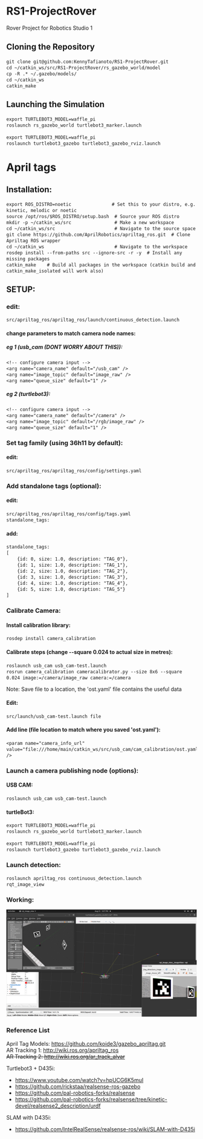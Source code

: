 # RS1-ProjectRover
Rover Project for Robotics Studio 1

## Cloning the Repository
    git clone git@github.com:KennyTafianoto/RS1-ProjectRover.git
    cd ~/catkin_ws/src/RS1-ProjectRover/rs_gazebo_world/model
    cp -R .* ~/.gazebo/models/
    cd ~/catkin_ws
    catkin_make

## Launching the Simulation
    export TURTLEBOT3_MODEL=waffle_pi
    roslaunch rs_gazebo_world turtlebot3_marker.launch
    
    export TURTLEBOT3_MODEL=waffle_pi
    roslaunch turtlebot3_gazebo turtlebot3_gazebo_rviz.launch




# April tags

## Installation:
    export ROS_DISTRO=noetic               # Set this to your distro, e.g. kinetic, melodic or noetic
    source /opt/ros/$ROS_DISTRO/setup.bash  # Source your ROS distro 
    mkdir -p ~/catkin_ws/src                # Make a new workspace 
    cd ~/catkin_ws/src                      # Navigate to the source space
    git clone https://github.com/AprilRobotics/apriltag_ros.git  # Clone Apriltag ROS wrapper
    cd ~/catkin_ws                          # Navigate to the workspace
    rosdep install --from-paths src --ignore-src -r -y  # Install any missing packages
    catkin_make    # Build all packages in the workspace (catkin build and catkin_make_isolated will work also)


## SETUP:
### edit:
    src/apriltag_ros/apriltag_ros/launch/continuous_detection.launch
#### change parameters to match camera node names:
##### eg 1 (usb_cam (DONT WORRY ABOUT THIS)):
    <!-- configure camera input -->
    <arg name="camera_name" default="/usb_cam" />
    <arg name="image_topic" default="image_raw" />
    <arg name="queue_size" default="1" />
    
##### eg 2 (turtlebot3):
    <!-- configure camera input -->
    <arg name="camera_name" default="/camera" />
    <arg name="image_topic" default="/rgb/image_raw" />
    <arg name="queue_size" default="1" />

### Set tag family (using 36h11 by default):
#### edit:
    src/apriltag_ros/apriltag_ros/config/settings.yaml

### Add standalone tags (optional):
#### edit:
    src/apriltag_ros/apriltag_ros/config/tags.yaml
    standalone_tags:
#### add:
    standalone_tags: 
    [
        {id: 0, size: 1.0, description: "TAG_0"},
        {id: 1, size: 1.0, description: "TAG_1"},
        {id: 2, size: 1.0, description: "TAG_2"},
        {id: 3, size: 1.0, description: "TAG_3"},
        {id: 4, size: 1.0, description: "TAG_4"},
        {id: 5, size: 1.0, description: "TAG_5"}
    ]

    
### Calibrate Camera:
#### Install calibration library:
    rosdep install camera_calibration

#### Calibrate steps (change --square 0.024 to actual size in metres):
    roslaunch usb_cam usb_cam-test.launch
    rosrun camera_calibration cameracalibrator.py --size 8x6 --square 0.024 image:=/camera/image_raw camera:=/camera
Note: Save file to a location, the 'ost.yaml' file contains the useful data
    
#### Edit:
    src/launch/usb_cam-test.launch file

#### Add line (file location to match where you saved 'ost.yaml'):
    <param name="camera_info_url" value="file:///home/main/catkin_ws/src/usb_cam/cam_calibration/ost.yaml" />
    
### Launch a camera publishing node (options):
#### USB CAM:
    roslaunch usb_cam usb_cam-test.launch
#### turtleBot3:
    export TURTLEBOT3_MODEL=waffle_pi
    roslaunch rs_gazebo_world turtlebot3_marker.launch
    
    export TURTLEBOT3_MODEL=waffle_pi
    roslaunch turtlebot3_gazebo turtlebot3_gazebo_rviz.launch

### Launch detection:
    roslaunch apriltag_ros continuous_detection.launch
    rqt_image_view

### Working:
![AprilTag detection estimating pose with turtlebot3](https://github.com/KennyTafianoto/RS1-ProjectRover/blob/master/examples/apriltag_example.png)
        

### Reference List
April Tag Models: https://github.com/koide3/gazebo_apriltag.git  
AR Tracking 1: http://wiki.ros.org/apriltag_ros  
~~AR Tracking 2: http://wiki.ros.org/ar_track_alvar~~

Turtlebot3 + D435i:
- https://www.youtube.com/watch?v=hpUCG6K5muI
- https://github.com/rickstaa/realsense-ros-gazebo
- https://github.com/pal-robotics-forks/realsense
- https://github.com/pal-robotics-forks/realsense/tree/kinetic-devel/realsense2_description/urdf

SLAM with D435i:
- https://github.com/IntelRealSense/realsense-ros/wiki/SLAM-with-D435i

